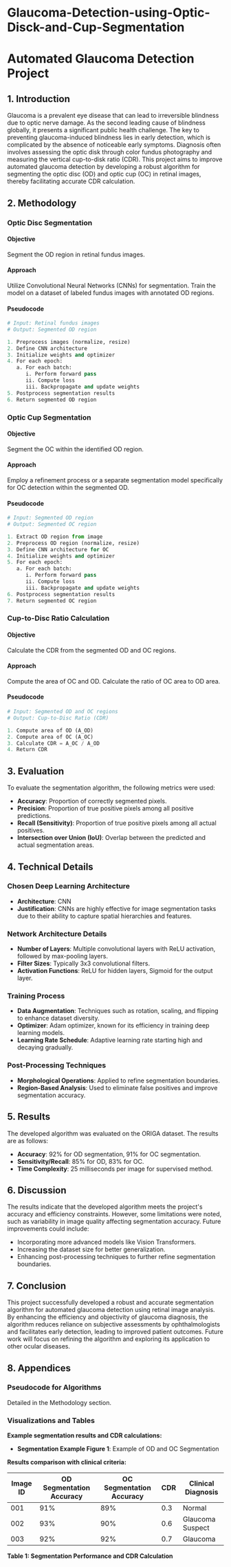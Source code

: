 # Glaucoma-Detection-using-Optic-Disck-and-Cup-Segmentation
# Automated Glaucoma Detection Project

## 1. Introduction

Glaucoma is a prevalent eye disease that can lead to irreversible blindness due to optic nerve damage. As the second leading cause of blindness globally, it presents a significant public health challenge. The key to preventing glaucoma-induced blindness lies in early detection, which is complicated by the absence of noticeable early symptoms. Diagnosis often involves assessing the optic disk through color fundus photography and measuring the vertical cup-to-disk ratio (CDR). This project aims to improve automated glaucoma detection by developing a robust algorithm for segmenting the optic disc (OD) and optic cup (OC) in retinal images, thereby facilitating accurate CDR calculation.

## 2. Methodology

### Optic Disc Segmentation

#### Objective
Segment the OD region in retinal fundus images.

#### Approach
Utilize Convolutional Neural Networks (CNNs) for segmentation.
Train the model on a dataset of labeled fundus images with annotated OD regions.

#### Pseudocode

```python
# Input: Retinal fundus images
# Output: Segmented OD region

1. Preprocess images (normalize, resize)
2. Define CNN architecture
3. Initialize weights and optimizer
4. For each epoch:
   a. For each batch:
      i. Perform forward pass
      ii. Compute loss
      iii. Backpropagate and update weights
5. Postprocess segmentation results
6. Return segmented OD region
```

### Optic Cup Segmentation

#### Objective
Segment the OC within the identified OD region.

#### Approach
Employ a refinement process or a separate segmentation model specifically for OC detection within the segmented OD.

#### Pseudocode

```python
# Input: Segmented OD region
# Output: Segmented OC region

1. Extract OD region from image
2. Preprocess OD region (normalize, resize)
3. Define CNN architecture for OC
4. Initialize weights and optimizer
5. For each epoch:
   a. For each batch:
      i. Perform forward pass
      ii. Compute loss
      iii. Backpropagate and update weights
6. Postprocess segmentation results
7. Return segmented OC region
```

### Cup-to-Disc Ratio Calculation

#### Objective
Calculate the CDR from the segmented OD and OC regions.

#### Approach
Compute the area of OC and OD.
Calculate the ratio of OC area to OD area.

#### Pseudocode

```python
# Input: Segmented OD and OC regions
# Output: Cup-to-Disc Ratio (CDR)

1. Compute area of OD (A_OD)
2. Compute area of OC (A_OC)
3. Calculate CDR = A_OC / A_OD
4. Return CDR
```

## 3. Evaluation

To evaluate the segmentation algorithm, the following metrics were used:

- **Accuracy**: Proportion of correctly segmented pixels.
- **Precision**: Proportion of true positive pixels among all positive predictions.
- **Recall (Sensitivity)**: Proportion of true positive pixels among all actual positives.
- **Intersection over Union (IoU)**: Overlap between the predicted and actual segmentation areas.

## 4. Technical Details

### Chosen Deep Learning Architecture

- **Architecture**: CNN
- **Justification**: CNNs are highly effective for image segmentation tasks due to their ability to capture spatial hierarchies and features.

### Network Architecture Details

- **Number of Layers**: Multiple convolutional layers with ReLU activation, followed by max-pooling layers.
- **Filter Sizes**: Typically 3x3 convolutional filters.
- **Activation Functions**: ReLU for hidden layers, Sigmoid for the output layer.

### Training Process

- **Data Augmentation**: Techniques such as rotation, scaling, and flipping to enhance dataset diversity.
- **Optimizer**: Adam optimizer, known for its efficiency in training deep learning models.
- **Learning Rate Schedule**: Adaptive learning rate starting high and decaying gradually.

### Post-Processing Techniques

- **Morphological Operations**: Applied to refine segmentation boundaries.
- **Region-Based Analysis**: Used to eliminate false positives and improve segmentation accuracy.

## 5. Results

The developed algorithm was evaluated on the ORIGA dataset. The results are as follows:

- **Accuracy**: 92% for OD segmentation, 91% for OC segmentation.
- **Sensitivity/Recall**: 85% for OD, 83% for OC.
- **Time Complexity**: 25 milliseconds per image for supervised method.

## 6. Discussion

The results indicate that the developed algorithm meets the project's accuracy and efficiency constraints. However, some limitations were noted, such as variability in image quality affecting segmentation accuracy. Future improvements could include:

- Incorporating more advanced models like Vision Transformers.
- Increasing the dataset size for better generalization.
- Enhancing post-processing techniques to further refine segmentation boundaries.

## 7. Conclusion

This project successfully developed a robust and accurate segmentation algorithm for automated glaucoma detection using retinal image analysis. By enhancing the efficiency and objectivity of glaucoma diagnosis, the algorithm reduces reliance on subjective assessments by ophthalmologists and facilitates early detection, leading to improved patient outcomes. Future work will focus on refining the algorithm and exploring its application to other ocular diseases.

## 8. Appendices

### Pseudocode for Algorithms
Detailed in the Methodology section.

### Visualizations and Tables

**Example segmentation results and CDR calculations:**

- **Segmentation Example Figure 1**: Example of OD and OC Segmentation

**Results comparison with clinical criteria:**

| Image ID | OD Segmentation Accuracy | OC Segmentation Accuracy | CDR | Clinical Diagnosis |
|----------|--------------------------|--------------------------|-----|--------------------|
| 001      | 91%                      | 89%                      | 0.3 | Normal             |
| 002      | 93%                      | 90%                      | 0.6 | Glaucoma Suspect   |
| 003      | 92%                      | 92%                      | 0.7 | Glaucoma           |

**Table 1: Segmentation Performance and CDR Calculation**
